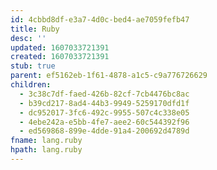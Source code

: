 ```yaml
---
id: 4cbbd8df-e3a7-4d0c-bed4-ae7059fefb47
title: Ruby
desc: ''
updated: 1607033721391
created: 1607033721391
stub: true
parent: ef5162eb-1f61-4878-a1c5-c9a776726629
children:
  - 3c38c7df-faed-426b-82cf-7cb4476bc8ac
  - b39cd217-8ad4-44b3-9949-5259170dfd1f
  - dc952017-3fc6-492c-9955-507c4c338e05
  - 4ebe242a-e5bb-4fe7-aee2-60c544392f96
  - ed569868-899e-4dde-91a4-200692d4789d
fname: lang.ruby
hpath: lang.ruby
---
```



